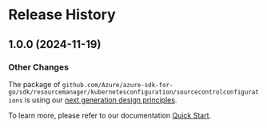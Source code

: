 # Release History

## 1.0.0 (2024-11-19)
### Other Changes

The package of `github.com/Azure/azure-sdk-for-go/sdk/resourcemanager/kubernetesconfiguration/sourcecontrolconfigurations` is using our [next generation design principles](https://azure.github.io/azure-sdk/general_introduction.html).

To learn more, please refer to our documentation [Quick Start](https://aka.ms/azsdk/go/mgmt).